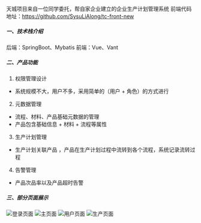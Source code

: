 天城项目来自一位同学委托，帮自家企业建立的企业生产计划管理系统
前端代码地址：https://github.com/SysuLiAlong/tc-front-new
##### 一、技术栈介绍
后端：SpringBoot、Mybatis
前端：Vue、Vant

##### 二、产品功能

1. 权限管理设计
  - 系统规模不大，用户不多，采用简单的（用户 + 角色）的方式进行
2. 元数据管理
  - 流程、材料、产品基础元数据的管理
  - 产品包含基础信息 + 材料 + 流程等属性 
3. 生产计划管理
  - 生产计划关联产品 ，产品在生产计划过程中流转到各个流程，系统记录流转过程
4. 告警管理
  - 产品次品率以及产品超时告警
  
##### 三、部分页面展示
![登录页面](./images/login.jpg "登录页面")
![主页面](./images/main.jpg "主页面")
![用户页面](./images/user.jpg "用户页面")
![生产页面](./images/produce.jpg "生产页面")



